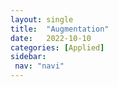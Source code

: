 ```yaml
---
layout: single
title:  "Augmentation"
date:   2022-10-10
categories: [Applied]
sidebar: 
 nav: "navi"
---
```


<object data="/assets/statistics/Augmentation.pdf" type="application/pdf" width="100%" height="100%">
</object>